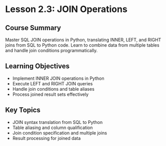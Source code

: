 # Lesson 2.3: JOIN Operations

## Course Summary
Master SQL JOIN operations in Python, translating INNER, LEFT, and RIGHT joins from SQL to Python code. Learn to combine data from multiple tables and handle join conditions programmatically.

## Learning Objectives
- Implement INNER JOIN operations in Python
- Execute LEFT and RIGHT JOIN queries
- Handle join conditions and table aliases
- Process joined result sets effectively

## Key Topics
- JOIN syntax translation from SQL to Python
- Table aliasing and column qualification
- Join condition specification and multiple joins
- Result processing for joined data